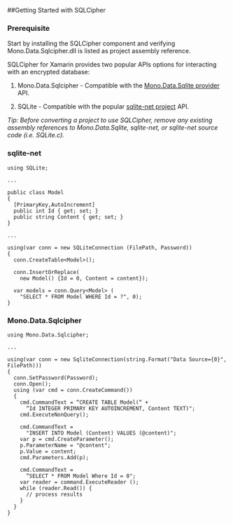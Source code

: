 ##Getting Started with SQLCipher 

### Prerequisite

Start by installing the SQLCipher component and verifying Mono.Data.Sqlcipher.dll is listed as project assembly reference.

SQLCipher for Xamarin provides two popular APIs options for interacting with an encrypted database:

1. Mono.Data.Sqlcipher - Compatible with the [Mono.Data.Sqlite provider](http://docs.xamarin.com/guides/ios/advanced_topics/system.data) API.

2. SQLite - Compatible with the popular [sqlite-net project](https://github.com/praeclarum/sqlite-net) API.

_Tip: Before converting a project to use SQLCipher, remove any existing assembly references to Mono.Data.Sqlite, sqlite-net, or sqlite-net source code (i.e. SQLite.c)._

### sqlite-net

    using SQLite;
    
    ...

    public class Model
    {
      [PrimaryKey,AutoIncrement]
      public int Id { get; set; }
      public string Content { get; set; }
    }
    
    ...
    
    using(var conn = new SQLiteConnection (FilePath, Password))
    {
      conn.CreateTable<Model>();
    
      conn.InsertOrReplace( 
        new Model() {Id = 0, Content = content});
    
      var models = conn.Query<Model> (
        "SELECT * FROM Model WHERE Id = ?", 0);
    }

### Mono.Data.Sqlcipher

    using Mono.Data.Sqlcipher;

    ...

    using(var conn = new SqliteConnection(string.Format("Data Source={0}", FilePath)))
    {
      conn.SetPassword(Password);
      conn.Open(); 
      using (var cmd = conn.CreateCommand())
      {
        cmd.CommandText = “CREATE TABLE Model(“ +
          “Id INTEGER PRIMARY KEY AUTOINCREMENT, Content TEXT)";
        cmd.ExecuteNonQuery();
    
        cmd.CommandText = 
          "INSERT INTO Model (Content) VALUES (@content)";
        var p = cmd.CreateParameter();
        p.ParameterName = "@content";
        p.Value = content;
        cmd.Parameters.Add(p);
    
        cmd.CommandText = 
          “SELECT * FROM Model Where Id = 0";
        var reader = command.ExecuteReader ();
        while (reader.Read()) {
          // process results
        }
      }
    }

